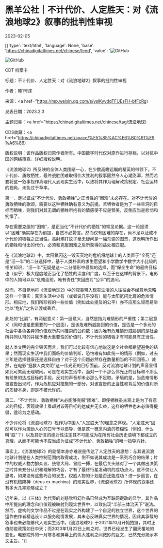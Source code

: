 # 黑羊公社｜不计代价、人定胜天：对《流浪地球2》叙事的批判性审视

2023-02-05

[{'type': 'text/html', 'language': None, 'base': 'https://chinadigitaltimes.net/chinese/feed', 'value': '![GitHub](https://chinadigitaltimes.net/chinese/files/2023/02/post-692633-63df1b68cf2d3.)

![GitHub](https://chinadigitaltimes.net/chinese/files/2023/02/post-692633-63df1b68eb4fb.png)



CDT 档案卡

标题：不计代价、人定胜天：对《流浪地球2》叙事的批判性审视

作者：睡1号床

来源：<a href="https://mp.weixin.qq.com/s/yslKyvdqTFUEsFH-bfFcRg)

发表日期：2023.2.3

主题归类：<a href="https://chinadigitaltimes.net/chinese/tag/流浪地球)

CDS收藏：<a href="https://chinadigitaltimes.net/space/%E5%85%AC%E6%B0%91%E9%A6%86)

版权说明：该作品版权归原作者所有。中国数字时代仅对原作进行存档，以对抗中国的网络审查。详细版权说明。





《流浪地球2》所反映的全体人类团结一心，在少数高瞻远瞩的精英的带领下，不计代价、勇敢牺牲，最终战胜困难取得伟大胜利的叙事固然令人心潮澎湃，然而若要将这一叙事视作真理代入到现实生活中，以致将其作为理解政策制定、社会运转的视角，未免过于草率。

第一，足以证成“不计代价、勇敢牺牲”之正当性的“困难”未必存在。对不计代价的勇敢牺牲的歌颂，需要以这种牺牲确有意义为前提。若牺牲者是为了一些空洞的目标而牺牲，则我们对其无谓的牺牲所抱有的情感便不应是赞美，反倒应当是悲悯和惋惜了。

存在需要克服的“困难”，是正当化“不计代价的牺牲”的常见论据。这一论据须以“困难”确实存在为前提，自然不必赘言。然而仅有困难的存在，尚不足以证成不计代价的牺牲之正当性。高射炮打蚊子毫无疑问是一幅荒谬的图景，这表明所作出的牺牲和付出的代价，必须和克服困难之后所获得的益处相匹配。

在《流浪地球2》中，太阳氦闪这一毁天灭地的危机将地球上的人类置于“全死”还是“活一半”的二分选择中，基于人类朴素的求生愿望和小学数学中数字大小比较的相关知识，“活一半”无疑是这一二分情形中最优的选择，而“保全生命”的最终目标也（似乎）极大程度地正当化了牺牲的深度和广度，以至于在这样的背景下，电影中的人物可以以“危难面前，唯有责任”来回应对“公平”的追问。

然而，不自觉地将《流浪地球2》中的叙事带入现实生活的人往往会不经意地忽略这样一个事实：真实生活中少有（或者说几乎没有）能与太阳氦闪比肩的危难情形。相应地，我们所珍视的一些价值（例如此处提及的公平）亦不应那么轻而易举地以“危机”之名让渡或丢弃。

此处的“比肩”，有两层意义：第一层意义，当然是指为难情形的严重性；第二层意义（同时也是更重要的一个层面），是该危难所威胁到的价值，是否是一个多元的社会中各色各异的价值观所共同推崇的公约数；因为唯有危难情形威胁到的是社会所共同认可的并赋予极大重要性的价值时，不计代价的牺牲才有可能具有正当性。

就人类文明的完全毁灭而言，我们可以比较有信心地说这是全社会都希望避免的结果；然而现实生活中我们面临的价值判断，恐怕难有如此统一的情形（例如，过去三年是选择健康还是选择自由？对于这个问题必然存在数量相当的不同回答。）诚然，在电影“拯救人类文明”这一伟光正的目标面前，反对流浪地球计划的声音显得如此可笑而无理取闹。可是在现实生活中，面对一个不那么伟光正的目标和不那么有前景的达成目标的手段，反对的声音却未必那么不足取。矛盾的是，当危难情形被宣告出现时，作为危机应对措施的一部分，对该宣告的正当性和背后的价值判断的质疑本身，即是不被允许的。

第二，“不计代价、勇敢牺牲”未必能够克服“困难”。即便牺牲虽主观上是为了有意义的目标，客观效果上看却对该等目标的达成并无实益，这样的牺牲也未必值得提倡，遑论为之感动。

不少评论将《流浪地球2》视作为中国人“人定胜天”的理念之体现。“人定胜天”固然可以作为激励人心的口号予以倡导，但是这一概念内涵的模糊性（例如，什么叫“胜”？）以及其断言的绝对性注定其不可能成为在所有社会历史语境下都成立的真理，从而不可能也不应当成为证成“不计代价、勇敢牺牲”的唯一指导方针。

事实上，《流浪地球2》的剧情本身亦难说是传达了人定胜天的思想：与其说流浪地球计划是在人类控制范围内取得成功，倒不如说其成功是一系列巧合的结果；片中的权威人物力排众议、统领大局、冒险一搏，在最后关头赌对了一个其做出决策之时并未充分认识和理解的巧合，才有了最终行星发动机的成功点火。这不仅让人思考，如果没有这些巧合的发生，权威人物的计划是否还能成功？进一步而言，在没有机械降神（deus ex machina）的现实世界，《流浪地球2》所体现的叙事还有多大几率能够成立？

近年来，以《三体》为代表的刘慈欣科幻作品已然成为互联网键政的显学，其作品中所提出的理念和价值观被映射到现实世界中，以致出现“半部三体治天下”说法。然而，虚构的文学作品不过是在现实之外构建了一个自足的独立世界，这个世界的运作由作者精选设计以服务剧情发展，其未必反映真实世界的情况，因此其承载的叙事也未必能够代入现实生活中。《流浪地球2》于2021年10月开始拍摄，其时正值防疫政策如日中天；而2023年1月22日上映之时，世界已经发生了翻天覆地的变化。电影院外的一月寒冬和屏幕上的伟大胜利之间微妙的互文，已然充分揭示本文主旨。'}]